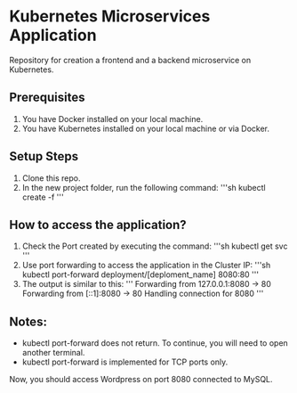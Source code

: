 # Kubernetes Microservices Application
Repository for creation a frontend and a backend microservice on Kubernetes.



## Prerequisites
1. You have Docker installed on your local machine.
2. You have Kubernetes installed on your local machine or via Docker.



## Setup Steps
1. Clone this repo.
2. In the new project folder, run the following command:
'''sh
kubectl create -f 
'''



## How to access the application?
1. Check the Port created by executing the command:
'''sh
kubectl get svc
'''
2. Use port forwarding to access the application in the Cluster IP:
'''sh
kubectl port-forward deployment/[deploment_name] 8080:80
'''
3. The output is similar to this:
'''
Forwarding from 127.0.0.1:8080 -> 80
Forwarding from [::1]:8080 -> 80
Handling connection for 8080
'''




## Notes:
   - kubectl port-forward does not return. To continue, you will need to open another terminal.
   - kubectl port-forward is implemented for TCP ports only.


Now, you should access Wordpress on port 8080 connected to MySQL.
